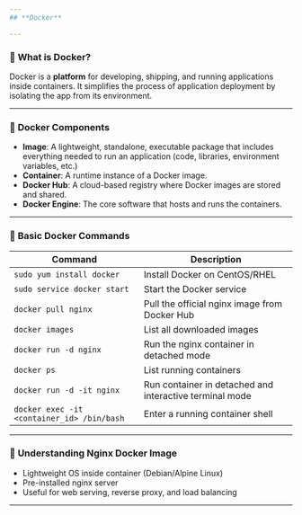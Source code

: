 ```yaml
---
## **Docker**

---
```


### 🔹 **What is Docker?**

Docker is a **platform** for developing, shipping, and running applications inside containers. It simplifies the process of application deployment by isolating the app from its environment.

---

### 🔹 **Docker Components**

* **Image**: A lightweight, standalone, executable package that includes everything needed to run an application (code, libraries, environment variables, etc.)
* **Container**: A runtime instance of a Docker image.
* **Docker Hub**: A cloud-based registry where Docker images are stored and shared.
* **Docker Engine**: The core software that hosts and runs the containers.

---

### 🔹 **Basic Docker Commands**

| Command                                    | Description                                             |
| ------------------------------------------ | ------------------------------------------------------- |
| `sudo yum install docker`                  | Install Docker on CentOS/RHEL                           |
| `sudo service docker start`                | Start the Docker service                                |
| `docker pull nginx`                        | Pull the official nginx image from Docker Hub           |
| `docker images`                            | List all downloaded images                              |
| `docker run -d nginx`                      | Run the nginx container in detached mode                |
| `docker ps`                                | List running containers                                 |
| `docker run -d -it nginx`                  | Run container in detached and interactive terminal mode |
| `docker exec -it <container_id> /bin/bash` | Enter a running container shell                         |

---

### 🔹 **Understanding Nginx Docker Image**

* Lightweight OS inside container (Debian/Alpine Linux)
* Pre-installed nginx server
* Useful for web serving, reverse proxy, and load balancing

---



